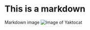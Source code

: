 # This is a markdown  
Markdown image
![Image of Yaktocat](https://octodex.github.com/images/yaktocat.png)
